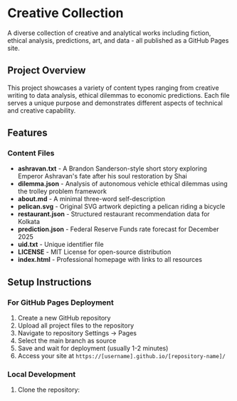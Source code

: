 # Creative Collection

A diverse collection of creative and analytical works including fiction, ethical analysis, predictions, art, and data - all published as a GitHub Pages site.

## Project Overview

This project showcases a variety of content types ranging from creative writing to data analysis, ethical dilemmas to economic predictions. Each file serves a unique purpose and demonstrates different aspects of technical and creative capability.

## Features

### Content Files

- **ashravan.txt** - A Brandon Sanderson-style short story exploring Emperor Ashravan's fate after his soul restoration by Shai
- **dilemma.json** - Analysis of autonomous vehicle ethical dilemmas using the trolley problem framework
- **about.md** - A minimal three-word self-description
- **pelican.svg** - Original SVG artwork depicting a pelican riding a bicycle
- **restaurant.json** - Structured restaurant recommendation data for Kolkata
- **prediction.json** - Federal Reserve Funds rate forecast for December 2025
- **uid.txt** - Unique identifier file
- **LICENSE** - MIT License for open-source distribution
- **index.html** - Professional homepage with links to all resources

## Setup Instructions

### For GitHub Pages Deployment

1. Create a new GitHub repository
2. Upload all project files to the repository
3. Navigate to repository Settings → Pages
4. Select the main branch as source
5. Save and wait for deployment (usually 1-2 minutes)
6. Access your site at `https://[username].github.io/[repository-name]/`

### Local Development

1. Clone the repository: